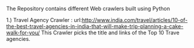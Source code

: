 The Repository contains different Web crawlers built using Python

1.) Travel Agency Crawler :
    url:http://www.india.com/travel/articles/10-of-the-best-travel-agencies-in-india-that-will-make-trip-planning-a-cake-walk-for-you/
    This Crawler picks the title and links of the Top 10 Trave agencies.
